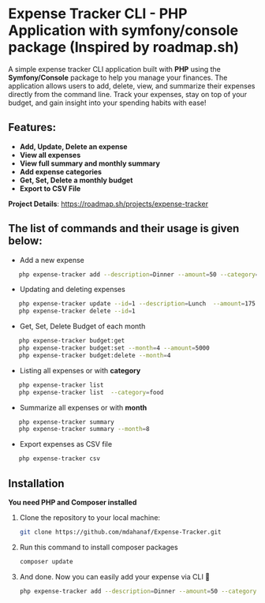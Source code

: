 # Expense Tracker CLI - PHP Application with symfony/console package (Inspired by roadmap.sh)

A simple expense tracker CLI application built with **PHP** using the **Symfony/Console** package to help you manage your finances. The application allows users to add, delete, view, and summarize their expenses directly from the command line. Track your expenses, stay on top of your budget, and gain insight into your spending habits with ease!

## Features:

- **Add, Update, Delete an expense**
- **View all expenses**
- **View full summary and monthly summary**
- **Add expense categories**
- **Get, Set, Delete a monthly budget**
- **Export to CSV File**

**Project Details**: https://roadmap.sh/projects/expense-tracker

## The list of commands and their usage is given below:

- Add a new expense
```bash
   php expense-tracker add --description=Dinner --amount=50 --category=Food
```

- Updating and deleting expenses
```bash
   php expense-tracker update --id=1 --description=Lunch  --amount=175 --category=food
   php expense-tracker delete --id=1
```

- Get, Set, Delete Budget of each month
```bash
   php expense-tracker budget:get
   php expense-tracker budget:set --month=4 --amount=5000
   php expense-tracker budget:delete --month=4
```

- Listing all expenses or with **category**
```bash
   php expense-tracker list
   php expense-tracker list  --category=food
```
- Summarize all expenses or with **month**
```bash
   php expense-tracker summary
   php expense-tracker summary --month=8
```

- Export expenses as CSV file
```bash
   php expense-tracker csv
```


## Installation

**You need PHP and Composer installed**
1. Clone the repository to your local machine:

   ```bash
   git clone https://github.com/mdahanaf/Expense-Tracker.git
   ```
2. Run this command to install composer packages
     
   ```bash
   composer update
   ```

3. And done. Now you can easily add your expense via CLI 🚀
     
   ```bash
   php expense-tracker add --description=Dinner --amount=50 --category=Food
   ```
  